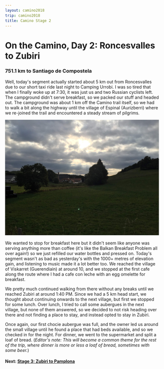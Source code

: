 ```yaml
---
layout: camino2018
trip: camino2018
title: Camino Stage 2
---
```


# On the Camino, Day 2: Roncesvalles to Zubiri
### 751.1 km to Santiago de Compostela

Well, today's segment actually started about 5 km out from Roncesvalles due to our short taxi ride last night to Camping Urrobi. I was so tired that when I finally woke up at 7:30, it was just us and two Russian cyclists left. The campground didn't serve breakfast, so we packed our stuff and headed out. The campground was about 1 km off the Camino trail itself, so we had to walk a bit along the highway until the village of Espinal (Aurizberri) where we re-joined the trail and encountered a steady stream of pilgrims.

<img src="/assets/images/spain2018/espinal.JPG">

We wanted to stop for breakfast here but it didn't seem like anyone was serving anything more than coffee (it's like the Balkan Breakfast Problem all over again!) so we just refilled our water bottles and pressed on. Today's segment wasn't as bad as yesterday's with the 1000+ metres of elevation gain, and listening to music made it a lot better too. We reached the village of Viskarret (Guerendiain) at around 10, and we stopped at the first cafe along the route where I had a cafe con leche with an egg omelette for breakfast.

We pretty much continued walking from there without any breaks until we reached Zubiri at around 1:40 PM. Since we had a 5 km head start, we thought about continuing onwards to the next village, but first we stopped for some lunch. Over lunch, I tried to call some aubergues in the next village, but none of them answered, so we decided to not risk heading over there and not finding a place to stay, and instead opted to stay in Zubiri.

Once again, our first chocie aubergue was full, and the owner led us around the small village until he found a place that had beds available, and so we checked in for the night. For dinner, we went to the supermarket and split a loaf of bread. (*Editor's note: This will become a common theme for the rest of the trip, where dinner is more or less a loaf of bread, sometimes with some beer.*)

#### Next: [Stage 3: Zubiri to Pamplona](/2018/09/05/camino3.html)